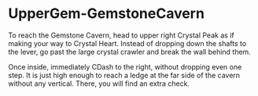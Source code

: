 # UpperGem-GemstoneCavern

To reach the Gemstone Cavern, head to upper right Crystal Peak as if making your way to Crystal Heart. Instead of dropping down the shafts to the lever, go past the large crystal crawler and break the wall behind them.

Once inside, immediately CDash to the right, without dropping even one step. It is just high enough to reach a ledge at the far side of the cavern without any vertical. There, you will find an extra check.
